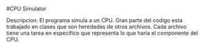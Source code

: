 #CPU Simulator 

Descripcion: El programa simula a un CPU. Gran parte del codigo esta trabajado en clases que son heredadas de otros archivos. Cada archivo tiene una tarea en especifico que representa lo que haria el componente del CPU. 
